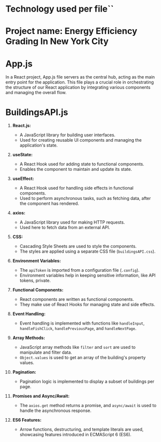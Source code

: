 # Technology used per file``
# Project name: Energy Efficiency Grading In New York City 

# App.js 

In a React project, App.js file servers as the central hub, acting as the main entry point for the application. This file plays a crucial role in orchestrating the structure of our React application by integrating various components and managing the overall flow. 

# BuildingsAPI.js 

1. **React.js:**
   - A JavaScript library for building user interfaces.
   - Used for creating reusable UI components and managing the application's state.

2. **useState:**
   - A React Hook used for adding state to functional components.
   - Enables the component to maintain and update its state.

3. **useEffect:**
   - A React Hook used for handling side effects in functional components.
   - Used to perform asynchronous tasks, such as fetching data, after the component has rendered.

4. **axios:**
   - A JavaScript library used for making HTTP requests.
   - Used here to fetch data from an external API.

5. **CSS:**
   - Cascading Style Sheets are used to style the components.
   - The styles are applied using a separate CSS file (`buildingsAPI.css`).

6. **Environment Variables:**
   - The `apiToken` is imported from a configuration file (`.config`).
   - Environment variables help in keeping sensitive information, like API tokens, private.

7. **Functional Components:**
   - React components are written as functional components.
   - They make use of React Hooks for managing state and side effects.

8. **Event Handling:**
   - Event handling is implemented with functions like `handleInput`, `handleFishClick`, `handlePreviousPage`, and `handleNextPage`.

9. **Array Methods:**
   - JavaScript array methods like `filter` and `sort` are used to manipulate and filter data.
   - `Object.values` is used to get an array of the building's property values.

10. **Pagination:**
    - Pagination logic is implemented to display a subset of buildings per page.

11. **Promises and Async/Await:**
    - The `axios.get` method returns a promise, and `async/await` is used to handle the asynchronous response.

12. **ES6 Features:**
    - Arrow functions, destructuring, and template literals are used, showcasing features introduced in ECMAScript 6 (ES6).
